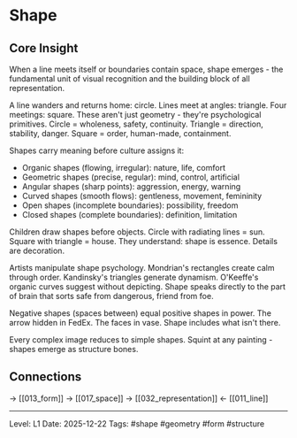 # Shape

## Core Insight
When a line meets itself or boundaries contain space, shape emerges - the fundamental unit of visual recognition and the building block of all representation.

A line wanders and returns home: circle. Lines meet at angles: triangle. Four meetings: square. These aren't just geometry - they're psychological primitives. Circle = wholeness, safety, continuity. Triangle = direction, stability, danger. Square = order, human-made, containment.

Shapes carry meaning before culture assigns it:
- Organic shapes (flowing, irregular): nature, life, comfort
- Geometric shapes (precise, regular): mind, control, artificial
- Angular shapes (sharp points): aggression, energy, warning
- Curved shapes (smooth flows): gentleness, movement, femininity
- Open shapes (incomplete boundaries): possibility, freedom
- Closed shapes (complete boundaries): definition, limitation

Children draw shapes before objects. Circle with radiating lines = sun. Square with triangle = house. They understand: shape is essence. Details are decoration.

Artists manipulate shape psychology. Mondrian's rectangles create calm through order. Kandinsky's triangles generate dynamism. O'Keeffe's organic curves suggest without depicting. Shape speaks directly to the part of brain that sorts safe from dangerous, friend from foe.

Negative shapes (spaces between) equal positive shapes in power. The arrow hidden in FedEx. The faces in vase. Shape includes what isn't there.

Every complex image reduces to simple shapes. Squint at any painting - shapes emerge as structure bones.

## Connections
→ [[013_form]]
→ [[017_space]]
→ [[032_representation]]
← [[011_line]]

---
Level: L1
Date: 2025-12-22
Tags: #shape #geometry #form #structure